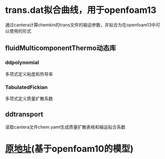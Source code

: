 # trans.dat拟合曲线，用于openfoam13
 通过cantera计算chemkin的trans文件的输运参数，并拟合为在openfoam13中可以使用的形式
## fluidMulticomponentThermo动态库
### ddpolynomial
多项式定义粘度和热导率

### TabulatedFickian

多项式定义质量扩散系数

## ddtransport
读取cantera文件chem.yaml生成质量扩散表格和输运拟合系数

# [原地址](https://github.com/yuchenzh/DDOF)(基于openfoam10的模型)